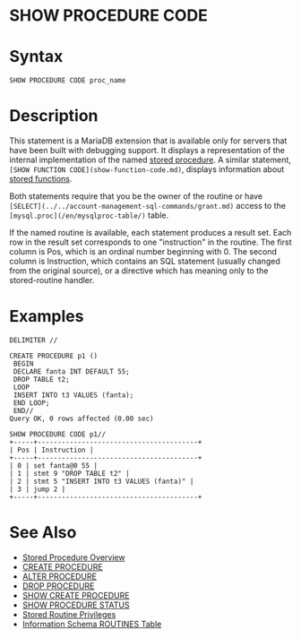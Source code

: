 # SHOW PROCEDURE CODE

#

# Syntax

```
SHOW PROCEDURE CODE proc_name
```

#

# Description

This statement is a MariaDB extension that is available only for servers that
have been built with debugging support. It displays a representation of the
internal implementation of the named [stored procedure](/en/stored-procedures/). A similar statement,
 `[SHOW FUNCTION CODE](show-function-code.md)`, displays
information about [stored functions](/en/stored-functions/).

Both statements require that you be the owner of the routine or have
 `[SELECT](../../account-management-sql-commands/grant.md)` access to the `[mysql.proc](/en/mysqlproc-table/)` table.

If the named routine is available, each statement produces a result
set. Each row in the result set corresponds to one "instruction" in
the routine. The first column is Pos, which is an ordinal number
beginning with 0. The second column is Instruction, which contains an
SQL statement (usually changed from the original source), or a
directive which has meaning only to the stored-routine handler.

#

# Examples

```
DELIMITER //

CREATE PROCEDURE p1 ()
 BEGIN
 DECLARE fanta INT DEFAULT 55;
 DROP TABLE t2;
 LOOP
 INSERT INTO t3 VALUES (fanta);
 END LOOP;
 END//
Query OK, 0 rows affected (0.00 sec)

SHOW PROCEDURE CODE p1//
+-----+----------------------------------------+
| Pos | Instruction |
+-----+----------------------------------------+
| 0 | set fanta@0 55 |
| 1 | stmt 9 "DROP TABLE t2" |
| 2 | stmt 5 "INSERT INTO t3 VALUES (fanta)" |
| 3 | jump 2 |
+-----+----------------------------------------+
```

#

# See Also

* [Stored Procedure Overview](../../../../../server-usage/programming-customizing-mariadb/stored-routines/stored-procedures/stored-procedure-overview.md)
* [CREATE PROCEDURE](../../../../../server-usage/programming-customizing-mariadb/stored-routines/stored-procedures/create-procedure.md)
* [ALTER PROCEDURE](../../../../../server-usage/programming-customizing-mariadb/stored-routines/stored-procedures/alter-procedure.md)
* [DROP PROCEDURE](../../../../../server-usage/programming-customizing-mariadb/stored-routines/stored-procedures/drop-procedure.md)
* [SHOW CREATE PROCEDURE](show-create-procedure.md)
* [SHOW PROCEDURE STATUS](show-procedure-status.md)
* [Stored Routine Privileges](../../../../../server-usage/programming-customizing-mariadb/stored-routines/stored-functions/stored-routine-privileges.md)
* [Information Schema ROUTINES Table](../system-tables/information-schema/information-schema-tables/information-schema-routines-table.md)